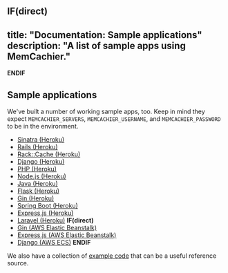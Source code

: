 **IF(direct)**
---
title: "Documentation: Sample applications"
description: "A list of sample apps using MemCachier."
---
**ENDIF**

## Sample applications

We've built a number of working sample apps, too. Keep in mind they expect
`MEMCACHIER_SERVERS`, `MEMCACHIER_USERNAME`, and `MEMCACHIER_PASSWORD` to be
in the environment.

* [Sinatra (Heroku)](https://github.com/memcachier/examples-sinatra)
* [Rails (Heroku)](https://github.com/memcachier/examples-rails)
* [Rack::Cache (Heroku)](https://github.com/memcachier/examples-rack-cache)
* [Django (Heroku)](https://github.com/memcachier/examples-django)
* [PHP (Heroku)](https://github.com/memcachier/examples-php)
* [Node.js (Heroku)](https://github.com/memcachier/examples-node)
* [Java (Heroku)](https://github.com/memcachier/examples-java)
* [Flask (Heroku)](https://github.com/memcachier/examples-flask)
* [Gin (Heroku)](https://github.com/memcachier/examples-gin)
* [Spring Boot (Heroku)](https://github.com/memcachier/examples-spring-boot)
* [Express.js (Heroku)](https://github.com/memcachier/examples-expressjs)
* [Laravel (Heroku)](https://github.com/memcachier/examples-laravel-heroku)
**IF(direct)**
* [Gin (AWS Elastic Beanstalk)](https://github.com/memcachier/examples-gin/tree/elastic-beanstalk)
* [Express.js (AWS Elastic Beanstalk)](https://github.com/memcachier/expressjs-elastic-beanstalk-tutorial)
* [Django (AWS ECS)](https://github.com/memcachier/django-docker-ecs-tutorial)
**ENDIF**

We also have a collection of [example
code](https://github.com/memcachier/example-code) that can be a useful
reference source.
